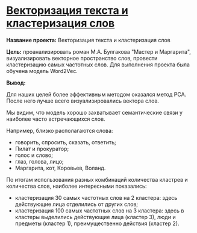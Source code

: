 # [Векторизация текста и кластеризация слов](https://github.com/AnnaBulkina/Data-Analytics-Projects/blob/main/DS_word2vec/word2vec.ipynb "Векторизация текста и кластеризация слов")

**Название проекта:** Векторизация текста и кластеризация слов

**Цель:** проанализировать роман М.А. Булгакова "Мастер и Маргарита", визуализировать векторное пространство слов, провести кластеризацию самых частотных слов.
Для выполнения проекта была обучена модель Word2Vec.

**Вывод:**

Для наших целей более эффективным методом оказался метод PCA. После него лучше всего визуализировались вектора слов.

Мы видим, что модель хорошо захватывает семантические связи у наиболее часто встречающихся слов.

Например, близко располагаются слова:
- говорить, спросить, сказать, ответить;
- Пилат и прокуратор;
- голос и слово;
- глаз, голова, лицо;
- Маргарита, кот, Коровьев, Воланд.

По итогам использования разных комбинаций количества кластрев и количества слов, наиболее интересными показались:
- кластеризация 30 самых частотных слов на 2 кластера:
здесь действующие лица отделились от других слов;
- кластеризация 100 самых частотных слов на 3 кластера: здесь в кластеры выделились действующие лица (кластер 3), люди и предметы (кластер 1), преимущественно действия (кластер 2).
